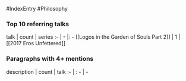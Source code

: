 #IndexEntry #Philosophy

### Top 10 referring talks
talk | count | series
:- | - |: -
[[Logos in the Garden of Souls Part 2]] | 1 | [[2017 Eros Unfettered]]

### Paragraphs with 4+ mentions
description | count | talk
:- | : - | -

